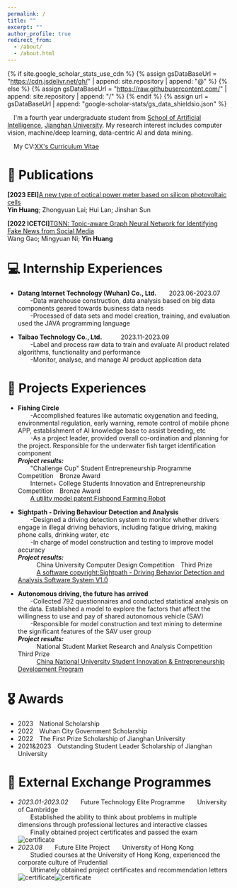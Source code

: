 ```yaml
---
permalink: /
title: ""
excerpt: ""
author_profile: true
redirect_from: 
  - /about/
  - /about.html
---
```


{% if site.google_scholar_stats_use_cdn %}
{% assign gsDataBaseUrl = "https://cdn.jsdelivr.net/gh/" | append: site.repository | append: "@" %}
{% else %}
{% assign gsDataBaseUrl = "https://raw.githubusercontent.com/" | append: site.repository | append: "/" %}
{% endif %}
{% assign url = gsDataBaseUrl | append: "google-scholar-stats/gs_data_shieldsio.json" %}

<span class='anchor' id='about-me'></span>

&emsp;I'm a fourth year undergraduate student from [School of Artificial Intelligence](https://sjxy.jhun.edu.cn/), [Jianghan University](https://www.jhun.edu.cn/). My research interest includes computer vision, machine/deep learning, data-centric AI and data mining.

&emsp;My CV:[XX's Curriculum Vitae](../assets/Curriculum_Vitae.pdf)

# 📝 Publications 

**[2023 EEI]**[A new type of optical power meter based on silicon photovoltaic cells](https://ieeexplore.ieee.org/abstract/document/10212483)  
**Yin Huang**; Zhongyuan Lai; Hui Lan; Jinshan Sun  


**[2022 ICETCI]**[TGNN: Topic-aware Graph Neural Network for Identifying Fake News from Social Media](https://ieeexplore.ieee.org/document/9832149)  
Wang Gao; Mingyuan Ni; **Yin Huang**  

# 💻 Internship Experiences
- **Datang Internet Technology (Wuhan) Co., Ltd.**&emsp;&emsp;2023.06-2023.07  
&emsp;&emsp;-Data warehouse construction, data analysis based on big data components geared towards business data needs  
&emsp;&emsp;-Processed of data sets and model creation, training, and evaluation used the JAVA programming language


- **Taibao Technology Co., Ltd.**&emsp;&emsp;&emsp;2023.11-2023.09  
&emsp;&emsp;-Label and process raw data to train and evaluate AI product related algorithms, functionality and performance  
&emsp;&emsp;-Monitor, analyse, and manage AI product application data

# 📖 Projects Experiences
- **Fishing Circle**  
&emsp;&emsp;-Accomplished features like automatic oxygenation and feeding, environmental regulation, early warning, remote control of mobile phone APP, establishment of AI knowledge base to assist breeding, etc  
&emsp;&emsp;-As a project leader, provided overall co-ordination and planning for the project. Responsible for the underwater fish target identification component   
***Project results:***  
&emsp;&emsp;"Challenge Cup" Student Entrepreneurship Programme Competition&emsp;Bronze Award  
&emsp;&emsp;Internet+ College Students Innovation and Entrepreneurship Competition&emsp;Bronze Award  
&emsp;&emsp;[A utility model patent:Fishpond Farming Robot](../images/patent.jpg)  


- **Sightpath - Driving Behaviour Detection and Analysis**  
&emsp;&emsp;-Designed a driving detection system to monitor whether drivers engage in illegal driving behaviors, including fatigue driving, making phone calls, drinking water, etc  
&emsp;&emsp;-In charge of model construction and testing to improve model accuracy  
***Project results:***   
&emsp;&emsp;&emsp;China University Computer Design Competition&emsp;Third Prize  
&emsp;&emsp;&emsp;[A software copyright:Sightpath - Driving Behavior Detection and Analysis Software System V1.0](../images/copyright.jpg)  


- **Autonomous driving, the future has arrived**  
&emsp;&emsp;-Collected 792 questionnaires and conducted statistical analysis on the data. Established a model to explore the factors that affect the willingness to use and pay of shared autonomous vehicle (SAV)  
&emsp;&emsp;-Responsible for model construction and text mining to determine the significant features of the SAV user group  
***Project results:***  
&emsp;&emsp;&emsp;National Student Market Research and Analysis Competition&emsp;Third Prize  
&emsp;&emsp;&emsp;[China National University Student Innovation & Entrepreneurship Development Program](../images/certificate.jpg)

# 🎖 Awards
- 2023&emsp;National Scholarship  
- 2022&emsp;Wuhan City Government Scholarship  
- 2022&emsp;The First Prize Scholarship of Jianghan University  
- 2021&2023&emsp;Outstanding Student Leader Scholarship of Jianghan University  

# 💬 External Exchange Programmes
- *2023.01-2023.02*&emsp;&emsp;Future Technology Elite Programme&emsp;&emsp;University of Cambridge  
&emsp;&emsp;Established the ability to think about problems in multiple dimensions through professional lectures and interactive classes  
&emsp;&emsp;Finally obtained project certificates and passed the exam  
![certificate](../images/certificate1.jpg)
- *2023.08*&emsp;&emsp;Future Elite Project&emsp;&emsp;University of Hong Kong  
&emsp;&emsp;Studied courses at the University of Hong Kong, experienced the corporate culture of Prudential  
&emsp;&emsp;Ultimately obtained project certificates and recommendation letters  
![certificate](../images/certificate2.jpg)![certificate](../images/certificate3.jpg)

